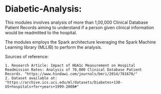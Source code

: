 # Diabetic-Analysis:

This modules involves analysis of more than 1,00,000 Clinical Database Patient Records aiming to understand if a person given clinical information would be readmitted to the hospital. 

The modules employs the Spark architecture leveraging the Spark Machine Learning library (MLLIB) to perform the analysis.

Sources of reference:

    1. Research Article: Impact of HbA1c Measurement on Hospital Readmission Rates: Analysis of 70,000 Clinical Database Patient Records. "https://www.hindawi.com/journals/bmri/2014/781670/"
    2. Dataset available at: "https://archive.ics.uci.edu/ml/datasets/Diabetes+130-US+hospitals+for+years+1999-2008#"
